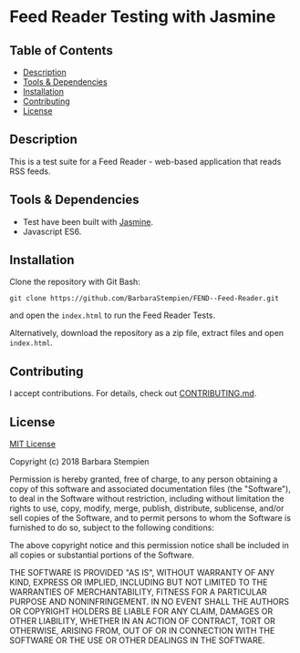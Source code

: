 # Feed Reader Testing with Jasmine

## Table of Contents

* [Description](#description)
* [Tools & Dependencies](#tools)
* [Installation](#Installation)
* [Contributing](#contributing)
* [License](#license)

## Description

This is a test suite for a Feed Reader - web-based application that reads RSS feeds.

## Tools & Dependencies

* Test have been built with [Jasmine](http://jasmine.github.io/).  
* Javascript ES6.

## Installation

Clone the repository with Git Bash:  
  
`git clone https://github.com/BarbaraStempien/FEND--Feed-Reader.git`  
  
and open the `index.html` to run the Feed Reader Tests.

Alternatively, download the repository as a zip file, extract files and open `index.html`.

## Contributing

I accept contributions. For details, check out [CONTRIBUTING.md](CONTRIBUTING.md).

## License

[MIT License](LICENSE)

Copyright (c) 2018 Barbara Stempien

Permission is hereby granted, free of charge, to any person obtaining a copy of this software and associated documentation files (the "Software"), to deal in the Software without restriction, including without limitation the rights to use, copy, modify, merge, publish, distribute, sublicense, and/or sell copies of the Software, and to permit persons to whom the Software is furnished to do so, subject to the following conditions:

The above copyright notice and this permission notice shall be included in all copies or substantial portions of the Software.

THE SOFTWARE IS PROVIDED "AS IS", WITHOUT WARRANTY OF ANY KIND, EXPRESS OR IMPLIED, INCLUDING BUT NOT LIMITED TO THE WARRANTIES OF MERCHANTABILITY, FITNESS FOR A PARTICULAR PURPOSE AND NONINFRINGEMENT. IN NO EVENT SHALL THE AUTHORS OR COPYRIGHT HOLDERS BE LIABLE FOR ANY CLAIM, DAMAGES OR OTHER LIABILITY, WHETHER IN AN ACTION OF CONTRACT, TORT OR OTHERWISE, ARISING FROM, OUT OF OR IN CONNECTION WITH THE SOFTWARE OR THE USE OR OTHER DEALINGS IN THE SOFTWARE.